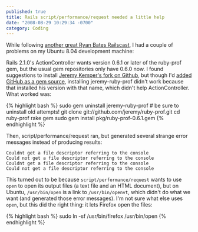 ```yaml
---
published: true
title: Rails script/performance/request needed a little help
date: "2008-08-29 10:29:34 -0700"
category: Coding
---
```


While following <a href="http://railscasts.com/episodes/98-request-profiling">another
great Ryan Bates Railscast</a>, I had a couple of problems on my Ubuntu 8.04
development machine:

Rails 2.1.0's ActionController wants version 0.6.1 or later of the ruby-prof
gem, but the usual gem repositories only have 0.6.0 now. I found suggestions
to install <a href="http://github.com/jeremy/ruby-prof">Jeremy Kemper's fork
on Github</a>, but though I'd <a href="http://github.com/blog/97-github-loves-rubygems-1-2">added
GitHub as a gem source</a>, installing jeremy-ruby-prof didn't work because
that installed his version with that name, which didn't help ActionController.
What worked was:

{% highlight bash %}
sudo gem uninstall jeremy-ruby-prof # be sure to uninstall old attempts!
git clone git://github.com/jeremy/ruby-prof.git
cd ruby-prof
rake gem
sudo gem install pkg/ruby-prof-0.6.1.gem
{% endhighlight %}

Then, script/performance/request ran, but generated several strange error
messages instead of producing results:

```
Couldnt get a file descriptor referring to the console
Could not get a file descriptor referring to the console
Couldnt get a file descriptor referring to the console
Could not get a file descriptor referring to the console
```

This turned out to be because `script/performance/request` wants to use `open`
to open its output files (a text file and an HTML document), but on Ubuntu,
`/usr/bin/open` is a link to `/usr/bin/openvt`, which didn't do what we want
(and generated those error messages). I'm not sure what else uses `open`,
but this did the right thing: it lets Firefox open the files:

{% highlight bash %}
sudo ln -sf /usr/bin/firefox /usr/bin/open
{% endhighlight %}
